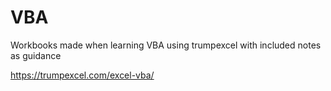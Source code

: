 # VBA
Workbooks made when learning VBA using trumpexcel with included notes as guidance

https://trumpexcel.com/excel-vba/
